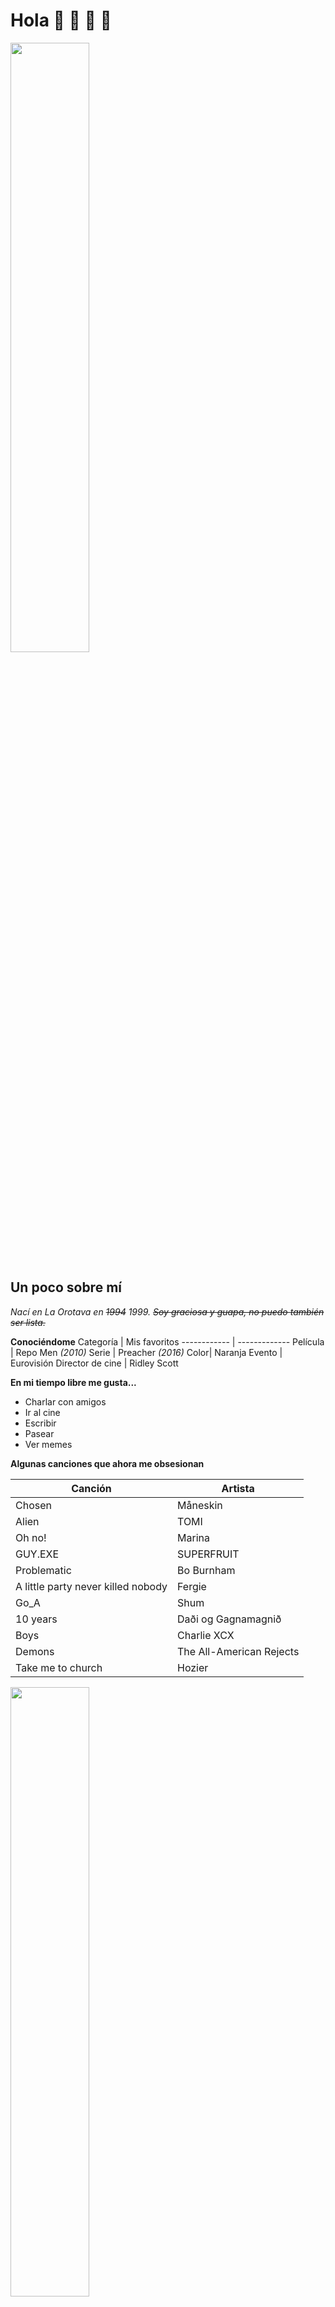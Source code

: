 

# Hola 🍑 🎄 🦄 👋

<img
     width="50%"
     src="https://i.redd.it/jekiole5iwe51.png"/>

## Un poco sobre mí

*Nací en La Orotava en ~~1994~~ 1999. ~~Soy graciosa y guapa, no puedo también ser lista.~~*

**Conociéndome**
Categoría | Mis favoritos
------------ | -------------
Película | Repo Men *(2010)*
Serie | Preacher *(2016)*
Color| Naranja
Evento | Eurovisión
Director de cine | Ridley Scott

**En mi tiempo libre me gusta...**
* Charlar con amigos
* Ir al cine
* Escribir
* Pasear
* Ver memes

**Algunas canciones que ahora me obsesionan**

Canción | Artista
------------ | -------------
Chosen | Måneskin
Alien | TOMI
Oh no! | Marina
GUY.EXE | SUPERFRUIT
Problematic | Bo  Burnham
A little party never killed nobody | Fergie
Go_A | Shum
10 years | Daði og Gagnamagnið
Boys | Charlie XCX
Demons | The All-American Rejects
Take me to church | Hozier



<img
     width="50%"
     src="https://thatshelf.com/wp-content/uploads//2017/05/Preacher-Season-2-Cassidy-1024x682.jpg"/>


<!--
**ChloeBoistel/ChloeBoistel** is a ✨ _special_ ✨ repository because its `README.md` (this file) appears on your GitHub profile.

Here are some ideas to get you started:

- 🔭 I’m currently working on ...
- 🌱 I’m currently learning ...
- 👯 I’m looking to collaborate on ...
- 🤔 I’m looking for help with ...
- 💬 Ask me about ...
- 📫 How to reach me: ...
- 😄 Pronouns: ...
- ⚡ Fun fact: ...
-->
